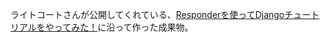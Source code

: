 ライトコートさんが公開してくれている、[Responderを使ってDjangoチュートリアルをやってみた！](https://rightcode.co.jp/blog/information-technology/responder-django-tutorial-0)に沿って作った成果物。